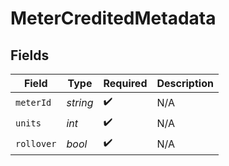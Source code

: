 # MeterCreditedMetadata


## Fields

| Field              | Type               | Required           | Description        |
| ------------------ | ------------------ | ------------------ | ------------------ |
| `meterId`          | *string*           | :heavy_check_mark: | N/A                |
| `units`            | *int*              | :heavy_check_mark: | N/A                |
| `rollover`         | *bool*             | :heavy_check_mark: | N/A                |